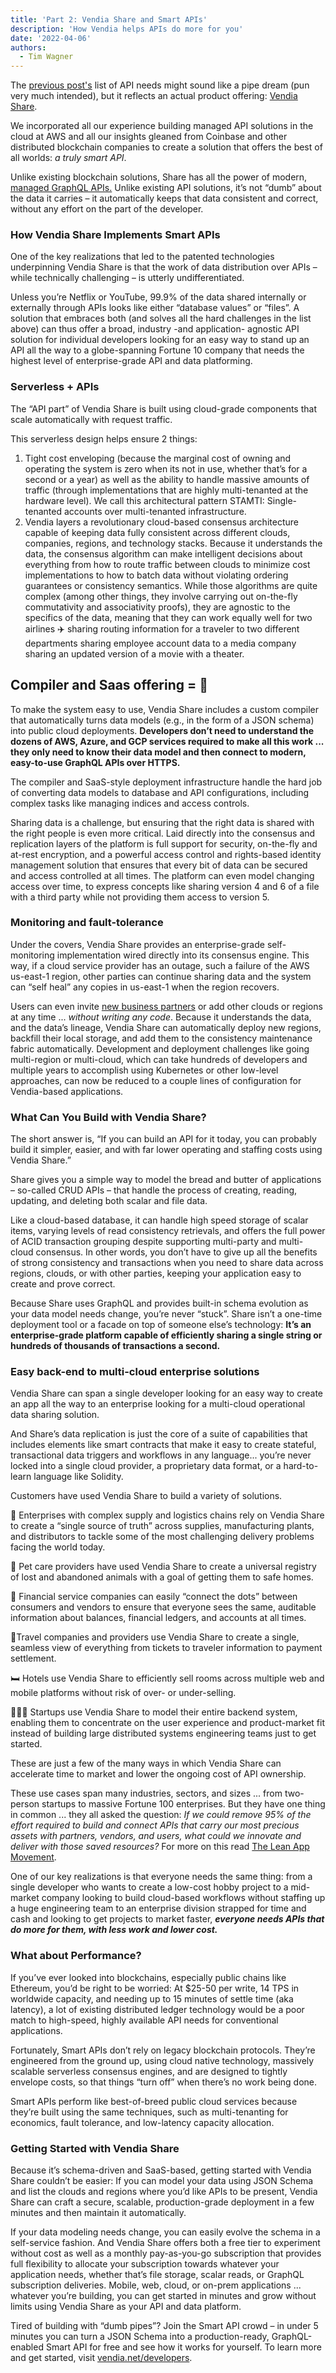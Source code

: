 ```yaml
---
title: 'Part 2: Vendia Share and Smart APIs'
description: 'How Vendia helps APIs do more for you'
date: '2022-04-06'
authors:
  - Tim Wagner
---
```


The [previous post's](https://www.vendia.net/blog/smart-apis) list of API needs might sound like a pipe dream (pun very much intended), but it reflects an actual product offering: [Vendia Share](http://www.vendia.net/). 

We incorporated all our experience building managed API solutions in the cloud at AWS and all our insights gleaned from Coinbase and other distributed blockchain companies to create a solution that offers the best of all worlds: *a truly smart API*. 

Unlike existing blockchain solutions, Share has all the power of modern, [managed GraphQL APIs.](https://www.vendia.net/blog/why-we-combined-graphql-and-a-serverless-distributed-ledger) Unlike existing API solutions, it’s not “dumb” about the data it carries – it automatically keeps that data consistent and correct, without any effort on the part of the developer.

### How Vendia Share Implements Smart APIs

One of the key realizations that led to the patented technologies underpinning Vendia Share is that the work of data distribution over APIs – while technically challenging – is utterly undifferentiated. 

Unless you’re Netflix or YouTube, 99.9% of the data shared internally or externally through APIs looks like either “database values” or “files”. A solution that embraces both (and solves all the hard challenges in the list above) can thus offer a broad, industry -and application- agnostic API solution for individual developers looking for an easy way to stand up an API all the way to a globe-spanning Fortune 10 company that needs the highest level of enterprise-grade API and data platforming.

### Serverless + APIs

The “API part” of Vendia Share is built using cloud-grade components that scale automatically with request traffic. 

This serverless design helps ensure 2 things:

1. Tight cost enveloping (because the marginal cost of owning and operating the system is zero when its not in use, whether that’s for a second or a year) as well as the ability to handle massive amounts of traffic (through implementations that are highly multi-tenanted at the hardware level). We call this architectural pattern STAMTI: Single-tenanted accounts over multi-tenanted infrastructure.
2. Vendia layers a revolutionary cloud-based consensus architecture capable of keeping data fully consistent across different clouds, companies, regions, and technology stacks. Because it understands the data, the consensus algorithm can make intelligent decisions about everything from how to route traffic between clouds to minimize cost implementations to how to batch data without violating ordering guarantees or consistency semantics. While those algorithms are quite complex (among other things, they involve carrying out on-the-fly commutativity and associativity proofs), they are agnostic to the specifics of the data, meaning that they can work equally well for two airlines ✈️ sharing routing information for a traveler to two different departments sharing employee account data to a media company sharing an updated version of a movie with a theater.

## Compiler and Saas offering = 🚀

To make the system easy to use, Vendia Share includes a custom compiler that automatically turns data models (e.g., in the form of a JSON schema) into public cloud deployments. **Developers don’t need to understand the dozens of AWS, Azure, and GCP services required to make all this work ... they only need to know their data model and then connect to modern, easy-to-use GraphQL APIs over HTTPS.** 

The compiler and SaaS-style deployment infrastructure handle the hard job of converting data models to database and API configurations, including complex tasks like managing indices and access controls.

Sharing data is a challenge, but ensuring that the right data is shared with the right people is even more critical. Laid directly into the consensus and replication layers of the platform is full support for security, on-the-fly and at-rest encryption, and a powerful access control and rights-based identity management solution that ensures that every bit of data can be secured and access controlled at all times. The platform can even model changing access over time, to express concepts like sharing version 4 and 6 of a file with a third party while not providing them access to version 5.

### Monitoring and fault-tolerance

Under the covers, Vendia Share provides an enterprise-grade self-monitoring implementation wired directly into its consensus engine. This way, if a cloud service provider has an outage, such a failure of the AWS us-east-1 region, other parties can continue sharing data and the system can “self heal” any copies in us-east-1 when the region recovers. 

Users can even invite [new business partners](https://www.vendia.net/blog/multi-party-data-sharing-with-control) or add other clouds or regions at any time ... *without writing any code*. Because it understands the data, and the data’s lineage, Vendia Share can automatically deploy new regions, backfill their local storage, and add them to the consistency maintenance fabric automatically. Development and deployment challenges like going multi-region or multi-cloud, which can take hundreds of developers and multiple years to accomplish using Kubernetes or other low-level approaches, can now be reduced to a couple lines of configuration for Vendia-based applications.

### **What Can You Build with Vendia Share?**

The short answer is, “If you can build an API for it today, you can probably build it simpler, easier, and with far lower operating and staffing costs using Vendia Share.” 

Share gives you a simple way to model the bread and butter of applications – so-called CRUD APIs – that handle the process of creating, reading, updating, and deleting both scalar and file data. 

Like a cloud-based database, it can handle high speed storage of scalar items, varying levels of read consistency retrievals, and offers the full power of ACID transaction grouping despite supporting multi-party and multi-cloud consensus. In other words, you don’t have to give up all the benefits of strong consistency and transactions when you need to share data across regions, clouds, or with other parties, keeping your application easy to create and prove correct.

Because Share uses GraphQL and provides built-in schema evolution as your data model needs change, you’re never “stuck”. Share isn’t a one-time deployment tool or a facade on top of someone else’s technology: **It’s an enterprise-grade platform capable of efficiently sharing a single string or hundreds of thousands of transactions a second.** 

### Easy back-end to multi-cloud enterprise solutions

Vendia Share can span a single developer looking for an easy way to create an app all the way to an enterprise looking for a multi-cloud operational data sharing solution. 

And Share’s data replication is just the core of a suite of capabilities that includes elements like smart contracts that make it easy to create stateful, transactional data triggers and workflows in any language... you’re never locked into a single cloud provider, a proprietary data format, or a hard-to-learn language like Solidity.

Customers have used Vendia Share to build a variety of solutions. 

🏢 Enterprises with complex supply and logistics chains rely on Vendia Share to create a “single source of truth” across supplies, manufacturing plants, and distributors to tackle some of the most challenging delivery problems facing the world today. 

🐶 Pet care providers have used Vendia Share to create a universal registry of lost and abandoned animals with a goal of getting them to safe homes. 

🏦 Financial service companies can easily “connect the dots” between consumers and vendors to ensure that everyone sees the same, auditable information about balances, financial ledgers, and accounts at all times. 

💺Travel companies and providers use Vendia Share to create a single, seamless view of everything from tickets to traveler information to payment settlement. 

🛏️ Hotels use Vendia Share to efficiently sell rooms across multiple web and mobile platforms without risk of over- or under-selling. 

👩🏽‍💻 Startups use Vendia Share to model their entire backend system, enabling them to concentrate on the user experience and product-market fit instead of building large distributed systems engineering teams just to get started. 

These are just a few of the many ways in which Vendia Share can accelerate time to market and lower the ongoing cost of API ownership.

These use cases span many industries, sectors, and sizes ... from two-person startups to massive Fortune 100 enterprises. But they have one thing in common ... they all asked the question: *If we could remove 95% of the effort required to build and connect APIs that carry our most precious assets with partners, vendors, and users, what could we innovate and deliver with those saved resources?*  For more on this read [The Lean App Movement](https://www.vendia.net/blog/lean-app).

One of our key realizations is that everyone needs the same thing: from a single developer who wants to create a low-cost hobby project to a mid-market company looking to build cloud-based workflows without staffing up a huge engineering team to an enterprise division strapped for time and cash and looking to get projects to market faster, ***everyone needs APIs that do more for them, with less work and lower cost.***  

### What about Performance?

If you’ve ever looked into blockchains, especially public chains like Ethereum, you’d be right to be worried: At $25-50 per write, 14 TPS in worldwide capacity, and needing up to 15 minutes of settle time (aka latency), a lot of existing distributed ledger technology would be a poor match to high-speed, highly available API needs for conventional applications. 

Fortunately, Smart APIs don’t rely on legacy blockchain protocols. They’re engineered from the ground up, using cloud native technology, massively scalable serverless consensus engines, and are designed to tightly envelope costs, so that things “turn off” when there’s no work being done. 

Smart APIs perform like best-of-breed public cloud services because they’re built using the same techniques, such as multi-tenanting for economics, fault tolerance, and low-latency capacity allocation.

### Getting Started with Vendia Share

Because it’s schema-driven and SaaS-based, getting started with Vendia Share couldn’t be easier: If you can model your data using JSON Schema and list the clouds and regions where you’d like APIs to be present, Vendia Share can craft a secure, scalable, production-grade deployment in a few minutes and then maintain it automatically. 

If your data modeling needs change, you can easily evolve the schema in a self-service fashion. And Vendia Share offers both a free tier to experiment without cost as well as a monthly pay-as-you-go subscription that provides full flexibility to allocate your subscription towards whatever your application needs, whether that’s file storage, scalar reads, or GraphQL subscription deliveries. Mobile, web, cloud, or on-prem applications ... whatever you’re building, you can get started in minutes and grow without limits using Vendia Share as your API and data platform.

Tired of building with “dumb pipes”? Join the Smart API crowd – in under 5 minutes you can turn a JSON Schema into a production-ready, GraphQL-enabled Smart API for free and see how it works for yourself. To learn more and get started, visit [vendia.net/developers](https://www.vendia.net/developers).
